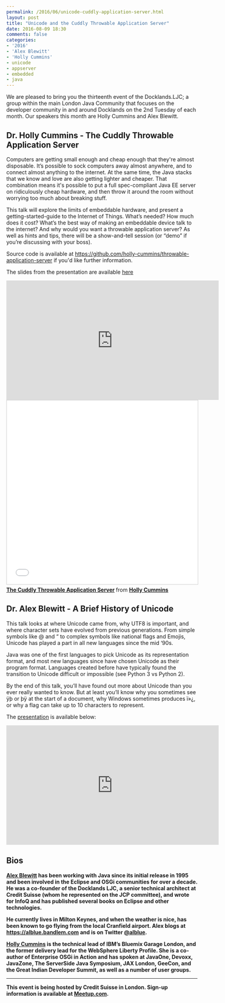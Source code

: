```yaml
---
permalink: /2016/06/unicode-cuddly-application-server.html
layout: post
title: "Unicode and the Cuddly Throwable Application Server"
date: 2016-08-09 18:30
comments: false
categories: 
- '2016'
- 'Alex Blewitt' 
- 'Holly Cummins'
- unicode
- appserver
- embedded
- java
---
```


We are pleased to bring you the thirteenth event of the Docklands.LJC; a group
within the main London Java Community that focuses on the developer community
in and around Docklands on the 2nd Tuesday of each month. Our speakers this
month are Holly Cummins and Alex Blewitt.

<h2>Dr. Holly Cummins - The Cuddly Throwable Application Server</h2>

Computers are getting small enough and cheap enough that they're almost
disposable. It’s possible to sock computers away almost anywhere, and to
connect almost anything to the internet. At the same time, the Java stacks that
we know and love are also getting lighter and cheaper. That combination means
it's possible to put a full spec-compliant Java EE server on ridiculously cheap
hardware, and then throw it around the room without worrying too much about
breaking stuff. 

This talk will explore the limits of embeddable hardware, and present a
getting-started-guide to the Internet of Things. What’s needed? How much does
it cost? What’s the best way of making an embeddable device talk to the
internet? And why would you want a throwable application server? As well as
hints and tips, there will be a show-and-tell session (or “demo” if you’re
discussing with your boss). 

Source code is available at <a href="https://github.com/holly-cummins/throwable-application-server">https://github.com/holly-cummins/throwable-application-server</a> if you'd like further information.

The slides from the presentation are available
<a href="{{ site.github.url }}/presentations/2016/HollyCummins-ThrowableCuddlyApplicationServer.pdf" rel="nofollow">here</a> 

<iframe width="560" height="315" src="https://www.youtube.com/embed/8DB-bIUUaq0" frameborder="0" allowfullscreen></iframe>

<iframe src="//www.slideshare.net/slideshow/embed_code/key/4HkAUbfp22ijtT" width="595" height="485" frameborder="0" marginwidth="0" marginheight="0" scrolling="no" style="border:1px solid #CCC; border-width:1px; margin-bottom:5px; max-width: 100%;" allowfullscreen> </iframe> <div style="margin-bottom:5px"> <strong> <a href="//www.slideshare.net/HollyCummins/the-cuddly-throwable-application-server" title="The Cuddly Throwable Application Server" target="_blank">The Cuddly Throwable Application Server</a> </strong> from <strong><a target="_blank" href="//www.slideshare.net/HollyCummins">Holly Cummins</a></strong> </div>

<h2>Dr. Alex Blewitt - A Brief History of Unicode</h2>

This talk looks at where Unicode came from, why UTF8 is important, and where
character sets have evolved from previous generations. From simple symbols like
@ and “ to complex symbols like national flags and Emojis, Unicode has played a
part in all new languages since the mid ‘90s.

Java was one of the first languages to pick Unicode as its representation
format, and most new languages since have chosen Unicode as their program
format. Languages created before have typically found the transition to Unicode
difficult or impossible (see Python 3 vs Python 2).

By the end of this talk, you’ll have found out more about Unicode than you ever
really wanted to know. But at least you’ll know why you sometimes see ÿþ or þÿ
at the start of a document, why Windows sometimes produces ï»¿, or why a flag
can take up to 10 characters to represent.

The
<a href="{{ site.github.url }}/presentations/2016/AlexBlewitt-BriefHistoryOfUnicode.pdf" rel="nofollow">presentation</a>
is available below:


<iframe width="560" height="315" src="https://www.youtube.com/embed/cZaEAeKTldg" frameborder="0" allowfullscreen></iframe>

<script async class="speakerdeck-embed" data-id="224e654abb48488e83487263d791458a" data-ratio="1.33333333333333" src="//speakerdeck.com/assets/embed.js"></script>

<h2>Bios</h2>

<b><a href="https://twitter.com/alblue">Alex Blewitt</a><b> has been working
with Java since its initial release in 1995 and been involved in the Eclipse
and OSGi communities for over a decade. He was a co-founder of the Docklands
LJC, a senior technical architect at Credit Suisse (whom he represented on the
JCP committee), and wrote for InfoQ and has published several books on Eclipse
and other technologies.

He currently lives in Milton Keynes, and when the weather is nice, has been
known to go flying from the local Cranfield airport.  Alex blogs at <a
href="https://alblue.bandlem.com">https://alblue.bandlem.com</a> and is on
Twitter <a href="https://twitter.com/alblue">@alblue</a>. 

<b><a href="https://twitter.com/holly_cummins">Holly Cummins</a></b> is the
technical lead of IBM’s Bluemix Garage London, and the former delivery lead for
the WebSphere Liberty Profile. She is a co-author of Enterprise OSGi in Action
and has spoken at JavaOne, Devoxx, JavaZone, The ServerSide Java Symposium, JAX
London, GeeCon, and the Great Indian Developer Summit, as well as a number of
user groups.

<hr/>
This event is being hosted by Credit Suisse in London. Sign-up information is available at <a href="https://www.meetup.com/Londonjavacommunity/events/232220614/">Meetup.com</a>.

